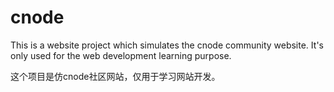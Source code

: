 # cnode
This is a website project which simulates the cnode community website. It's only used for the web development learning purpose.

这个项目是仿cnode社区网站，仅用于学习网站开发。
